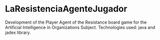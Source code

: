 # LaResistenciaAgenteJugador
Development of the Player Agent of the Resistance board game for the Artificial Intelligence in Organizations Subject. Technologies used: java and jadex library.
